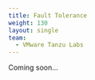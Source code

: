 ```yaml
---
title: Fault Tolerance
weight: 130
layout: single
team:
  - VMware Tanzu Labs
---
```


Coming soon...